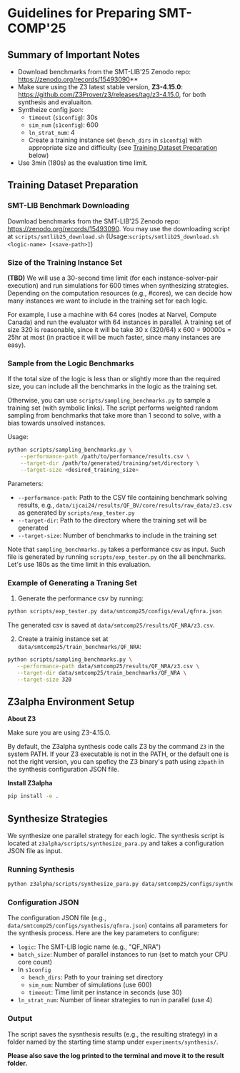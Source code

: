 # Guidelines for Preparing SMT-COMP'25

## Summary of Important Notes

* Download benchmarks from the SMT-LIB'25 Zenodo repo: https://zenodo.org/records/15493090**
* Make sure using the Z3 latest stable version, **Z3-4.15.0**: https://github.com/Z3Prover/z3/releases/tag/z3-4.15.0, for both synthesis and evaluaiton.
* Syntheize config json:
    - `timeout` (`s1config`): 30s
    - `sim_num` (`s1config`): 600
    - `ln_strat_num`: 4
    - Create a training instance set (`bench_dirs` in `s1config`) with appropriate size and difficulty (see [Training Dataset Preparation](#training-dataset-preparation) below)
* Use 3min (180s) as the evaluation time limit.


## Training Dataset Preparation

### SMT-LIB Benchmark Downloading

Download benchmarks from the SMT-LIB'25 Zenodo repo: https://zenodo.org/records/15493090.
You may use the downloading script at `scripts/smtlib25_download.sh` 
(Usage:`scripts/smtlib25_download.sh <logic-name> [<save-path>]`)

### Size of the Training Instance Set

**(TBD)** We will use a 30-second time limit (for each instance-solver-pair execution)
and run simulations for 600 times when synthesizing strategies. 
Depending on the computation resources (e.g., #cores), we can decide how many instances we want to include in the training set for each logic.

For example, I use a machine with 64 cores (nodes at Narvel, Compute Canada)
and run the evaluator with 64 instances in parallel.
A training set of size 320 is reasonable, since it will be take 
30 x (320/64) x 600 = 90000s = 25hr at most (in practice it will be much faster, since many instances are easy). 

### Sample from the Logic Benchmarks

If the total size of the logic is less than or slightly more than the required size, you can include all the benchmarks in the logic as the training set. 

Otherwise, you can use `scripts/sampling_benchmarks.py` to sample a training set (with symbolic links). The script performs weighted random sampling from benchmarks that take more than 1 second to solve, with a bias towards unsolved instances.

Usage:
```bash
python scripts/sampling_benchmarks.py \
    --performance-path /path/to/performance/results.csv \
    --target-dir /path/to/generated/training/set/directory \
    --target-size <desired_training_size>
```

Parameters:
- `--performance-path`: Path to the CSV file containing benchmark solving results, e.g., `data/ijcai24/results/QF_BV/core/results/raw_data/z3.csv` as generated by `scripts/exp_tester.py`
- `--target-dir`: Path to the directory where the training set will be generated
- `--target-size`: Number of benchmarks to include in the training set

Note that `sampling_benchmarks.py` takes a performance csv as input. 
Such file is generated by running `scripts/exp_tester.py` on the all benchmarks. 
Let's use 180s as the time limit in this evaluation.

### Example of Generating a Traning Set

 1. Generate the performance csv by running:

 ```bash
 python scripts/exp_tester.py data/smtcomp25/configs/eval/qfnra.json
 ```

The generated csv is saved at `data/smtcomp25/results/QF_NRA/z3.csv`.

 2. Create a trainig instance set at `data/smtcomp25/train_benchmarks/QF_NRA`:

 ```bash
python scripts/sampling_benchmarks.py \
    --performance-path data/smtcomp25/results/QF_NRA/z3.csv \
    --target-dir data/smtcomp25/train_benchmarks/QF_NRA \
    --target-size 320
```

## Z3alpha Environment Setup

**About Z3**

Make sure you are using Z3-4.15.0. 

By default, the Z3alpha synthesis code calls Z3 by the command `Z3` in the system PATH. 
If your Z3 executable is not in the PATH, or the default one is not the right version, you can speficy the Z3 binary's path using `z3path` in the synthesis configuration JSON file.

**Install Z3alpha**

```bash
pip install -e .
```

## Synthesize Strategies

We synthesize one parallel strategy for each logic. The synthesis script is located at `z3alpha/scripts/synthesize_para.py` and takes a configuration JSON file as input.

### Running Synthesis

```bash
python z3alpha/scripts/synthesize_para.py data/smtcomp25/configs/synthesis/qfnra.json
```

### Configuration JSON

The configuration JSON file (e.g., `data/smtcomp25/configs/synthesis/qfnra.json`) contains all parameters for the synthesis process. Here are the key parameters to configure:

* `logic`: The SMT-LIB logic name (e.g., "QF_NRA")
* `batch_size`: Number of parallel instances to run (set to match your CPU core count)
* In `s1config`
  * `bench_dirs`: Path to your training set directory
  * `sim_num`: Number of simulations (use 600)
  * `timeout`: Time limit per instance in seconds (use 30)
* `ln_strat_num`: Number of linear strategies to run in parallel (use 4)

### Output

The script saves the sysnthesis results (e.g., the resulting strategy) in a folder named by the starting time stamp under `experiments/synthesis/`.

**Please also save the log printed to the terminal and move it to the result folder.** 




